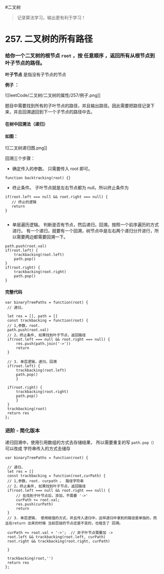 #二叉树 

> 记录算法学习，输出更有利于学习！
# 257. 二叉树的所有路径
### 给你一个二叉树的根节点 `root` ，按 **任意顺序** ，返回所有从根节点到叶子节点的路径。

**叶子节点** 是指没有子节点的节点

**例子 ：**

![[leetCode/二叉树/二叉树的属性/257/例子.png]]

  题目中需要找到所有的子叶节点的路径，并且输出路径。因此需要把路径记录下来，并且回溯退回到下一个子节点的路径中去。

#### 在树中回溯法（递归） 
#### 如图：
![[二叉树递归图.png]]


回溯三个步骤：

- 确定传入的参数。
只需要传入  root 即可。
```
function backtracking(root) {}
```
- 终止条件。
子叶节点就是左右节点都为 null。所以终止条件为
```
if(root.left === null && root.right === null) {
   // 终止的逻辑
   return
}
	
```
- 单层遍历逻辑。
判断是否有节点，然后递归，回溯。按照一个前序遍历的方式进行。
有一个递归，就要有一个回溯，树节点中是左右两个递归分开进行，所以需要两边都需要回溯一下。
```
path.push(root.val)
if(root.left) {
	trackbacking(root.left)
	path.pop() 
} 
if(root.right) { 
	trackbacking(root.right) 
	path.pop() 
}
```


#### 完整代码
```
var binaryTreePaths = function(root) {
 // 递归，

 let res = [], path = []
 const trackbacking = function(root) {
 // 1,参数，root. 
 path.push(root.val)
 // 2，终止条件, 如果找到叶子节点，返回路径
 if(root.left === null && root.right === null) {
	 res.push(path.join('->'))
	 return
 }

 // 3. 单层逻辑，递归，回溯
 if(root.left) {
	 trackbacking(root.left)
	 path.pop()
	 }

 if(root.right) {
	 trackbacking(root.right)
	 path.pop()
	 } 
 }
 trackbacking(root)
 return res
};

```

### 进阶 - 简化版本

递归回溯中，使用引用数组的方式去存储结果， 所以需要重复的写 `path.pop（）`
可以改成 字符串传入的方式去储存

```
var binaryTreePaths = function(root) {

 // 递归，
 let res = []
 const trackbacking = function(root,curPath) {
 // 1,参数，root. curpath ， 路径字符串
 // 2，终止条件, 如果找到叶子节点，返回路径
 if(root.left === null && root.right === null) {
	 // 在找到子叶节点后，添加，不需要 '->'
	 curPath += root.val;
	 res.push(curPath)
	 return
 }
 // 3. 单层逻辑， 使用赋值的方式，并且传入递归中，这样递归中拿到的路径是单独的，而且在return 出来的时候 当前层级的节点还是不变的，也暗含了 回溯。
 
 curPath += root.val + '->';  // 非子叶节点需要加 ->
 root.left && trackbacking(root.left, curPath)
 root.right && trackbacking(root.right, curPath)

 }

 trackbacking(root,'')
 return res
};
```
